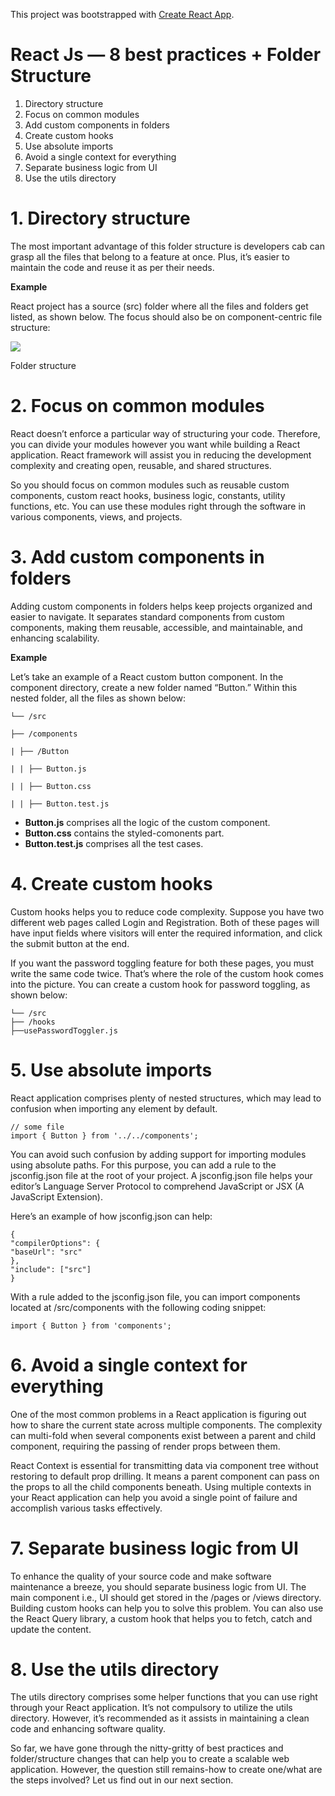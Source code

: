 This project was bootstrapped with [Create React App](https://github.com/facebook/create-react-app).

# React Js — 8 best practices + Folder Structure

1. Directory structure
2. Focus on common modules
3. Add custom components in folders
4. Create custom hooks
5. Use absolute imports
6. Avoid a single context for everything
7. Separate business logic from UI
8. Use the utils directory

# 1. Directory structure

The most important advantage of this folder structure is developers cab can grasp all the files that belong to a feature at once. Plus, it’s easier to maintain the code and reuse it as per their needs.

**Example**

React project has a source (src) folder where all the files and folders get listed, as shown below. The focus should also be on component-centric file structure:

![](https://miro.medium.com/v2/resize:fit:700/1*w6bwaBeN-ZCEnPAr7sIbyw.png)

Folder structure

# 2. Focus on common modules

React doesn’t enforce a particular way of structuring your code. Therefore, you can divide your modules however you want while building a React application. React framework will assist you in reducing the development complexity and creating open, reusable, and shared structures.

So you should focus on common modules such as reusable custom components, custom react hooks, business logic, constants, utility functions, etc. You can use these modules right through the software in various components, views, and projects.

# 3. Add custom components in folders

Adding custom components in folders helps keep projects organized and easier to navigate. It separates standard components from custom components, making them reusable, accessible, and maintainable, and enhancing scalability.

**Example**

Let’s take an example of a React custom button component. In the component directory, create a new folder named “Button.” Within this nested folder, all the files as shown below:

```
└── /src

├── /components

| ├── /Button

| | ├── Button.js

| | ├── Button.css

| | ├── Button.test.js
```

* **Button.js** comprises all the logic of the custom component.
* **Button.css** contains the styled-comonents part.
* **Button.test.js** comprises all the test cases.

# 4. Create custom hooks

Custom hooks helps you to reduce code complexity. Suppose you have two different web pages called Login and Registration. Both of these pages will have input fields where visitors will enter the required information, and click the submit button at the end.

If you want the password toggling feature for both these pages, you must write the same code twice. That’s where the role of the custom hook comes into the picture. You can create a custom hook for password toggling, as shown below:

```
└── /src
├── /hooks
├──usePasswordToggler.js
```

# 5. Use absolute imports

React application comprises plenty of nested structures, which may lead to confusion when importing any element by default.

```
// some file
import { Button } from '../../components';
```

You can avoid such confusion by adding support for importing modules using absolute paths. For this purpose, you can add a rule to the jsconfig.json file at the root of your project. A jsconfig.json file helps your editor’s Language Server Protocol to comprehend JavaScript or JSX (A JavaScript Extension).

Here’s an example of how jsconfig.json can help:

```
{
"compilerOptions": {
"baseUrl": "src"
},
"include": ["src"]
}
```

With a rule added to the jsconfig.json file, you can import components located at /src/components with the following coding snippet:

```
import { Button } from 'components';
```

# 6. Avoid a single context for everything

One of the most common problems in a React application is figuring out how to share the current state across multiple components. The complexity can multi-fold when several components exist between a parent and child component, requiring the passing of render props between them.

React Context is essential for transmitting data via component tree without restoring to default prop drilling. It means a parent component can pass on the props to all the child components beneath. Using multiple contexts in your React application can help you avoid a single point of failure and accomplish various tasks effectively.

# 7. Separate business logic from UI

To enhance the quality of your source code and make software maintenance a breeze, you should separate business logic from UI. The main component i.e., UI should get stored in the /pages or /views directory. Building custom hooks can help you to solve this problem. You can also use the React Query library, a custom hook that helps you to fetch, catch and update the content.

# 8. Use the utils directory

The utils directory comprises some helper functions that you can use right through your React application. It’s not compulsory to utilize the utils directory. However, it’s recommended as it assists in maintaining a clean code and enhancing software quality.

So far, we have gone through the nitty-gritty of best practices and folder/structure changes that can help you to create a scalable web application. However, the question still remains-how to create one/what are the steps involved? Let us find out in our next section.
